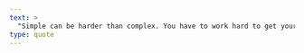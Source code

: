 ```yaml
---
text: >
  "Simple can be harder than complex. You have to work hard to get your thinking clean to make it simple. But it’s worth it in the end, because once you get there you can move mountains." - Steve Jobs
type: quote
---
```

